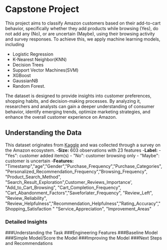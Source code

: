 # Capstone Project
This project aims to classify Amazon customers based on their add-to-cart behavior, specifically whether they add products while browsing (Yes), do not add any (No), or are uncertain (Maybe), using their browsing activity and survey responses. To achieve this, we apply machine learning models, including
 - Logistic Regression
 - K-Nearest Neighbor(KNN)
 - Decision Trees
 - Support Vector Machines(SVM)
 - XGBoost
 - GaussianNB
 - Random Forest.

The dataset is designed to provide insights into customer preferences, shopping habits, and decision-making processes. By analyzing it, researchers and analysts can gain a deeper understanding of consumer behavior, identify emerging trends, optimize marketing strategies, and enhance the overall customer experience on Amazon.

## Understanding the Data
This dataset originates from [Kaggle](https://www.kaggle.com/datasets/swathiunnikrishnan/amazon-consumer-behaviour-dataset) and was collected through a survey on the Amazon ecosystem.
-**Size:** 603 observations with 23 features
-**Label:**
    - "Yes": customer added item(s)
    - "No": customer browsing only
    - "Maybe": customer is uncertain
-**Features:** "Timestamp","age","Gender","Purchase_Frequency","Purchase_Categories",
  "Personalized_Recommendation_Frequency","Browsing_Frequency", "Product_Search_Method",    "Search_Result_Exploration",Customer_Reviews_Importance', "Add_to_Cart_Browsing", "Cart_Completion_Frequency", "Cart_Abandonment_Factors","Saveforlater_Frequency", "Review_Left", "Review_Reliability",
    "Review_Helpfulness","Recommendation_Helpfulness","Rating_Accuracy","Shopping_Satisfaction "  "Service_Appreciation", "Improvement_Areas"
  
### Detailed Insights
###Understanding the Task
###Engineering Features
###Baseline Model
###Simple Model/Score the Model
###Improving the Model
###Next Steps and Recommendations
